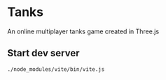 # Tanks
An online multiplayer tanks game created in Three.js

## Start dev server
`./node_modules/vite/bin/vite.js`
